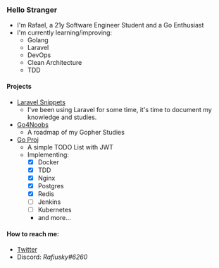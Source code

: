 ### Hello Stranger

- I'm Rafael, a 21y Software Engineer Student and a Go Enthusiast
- I'm currently learning/improving:
    - Golang
    - Laravel
    - DevOps
    - Clean Architecture
    - TDD
#### Projects
- [Laravel Snippets](https://github.com/rafaelbreno/laravel-snippets)
    - I've been using Laravel for some time, it's time to document my knowledge and studies. 
- [Go4Noobs](https://github.com/rafaelbreno/go4noobs)
    - A roadmap of my Gopher Studies
- [Go Proj](https://github.com/rafaelbreno/go-proj)
    - A simple TODO List with JWT
    - Implementing:
        - [x] Docker
        - [x] TDD
        - [x] Nginx
        - [x] Postgres 
        - [x] Redis
        - [ ] Jenkins
        - [ ] Kubernetes
        - and more...
#### How to reach me:
- [Twitter](https://twitter.com/rafiuzky)
- Discord: _Rafiusky#6260_
